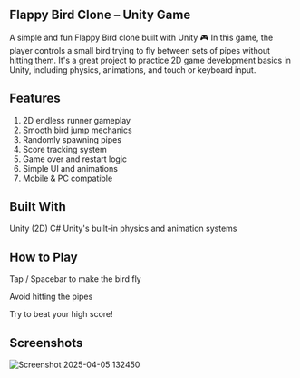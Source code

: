 ##  Flappy Bird Clone – Unity Game
A simple and fun Flappy Bird clone built with Unity 🎮
In this game, the player controls a small bird trying to fly between sets of pipes without hitting them. It's a great project to practice 2D game development basics in Unity, including physics, animations, and touch or keyboard input.


## Features
1. 2D endless runner gameplay
2. Smooth bird jump mechanics
3. Randomly spawning pipes
4. Score tracking system
5. Game over and restart logic
6. Simple UI and animations
7. Mobile & PC compatible


## Built With
Unity (2D)
C#
Unity's built-in physics and animation systems

## How to Play
Tap / Spacebar to make the bird fly

Avoid hitting the pipes

Try to beat your high score!

## Screenshots 
![Screenshot 2025-04-05 132450](https://github.com/user-attachments/assets/836ed089-4f31-4f15-8891-d8100a482d5f)
